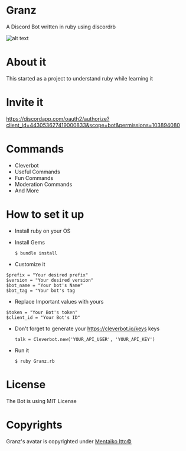 # Granz
A Discord Bot written in ruby using discordrb

![alt text](https://i.imgur.com/cSz9Ckv.jpg)
# About it
This started as a project to understand ruby while learning it
# Invite it
https://discordapp.com/oauth2/authorize?client_id=443053627419000833&scope=bot&permissions=103894080
# Commands
- Cleverbot
- Useful Commands
- Fun Commands
- Moderation Commands
- And More
# How to set it up
- Install ruby on your OS
- Install Gems

	`$ bundle install`
- Customize it

```
$prefix = "Your desired prefix"
$version = "Your desired version"
$bot_name = "Your bot's Name"
$bot_tag = "Your bot's tag
```
- Replace Important values with yours
```
$token = "Your Bot's token"
$client_id = "Your Bot's ID"
```
- Don't forget to generate your https://cleverbot.io/keys keys
	
    `talk = Cleverbot.new('YOUR_API_USER', 'YOUR_API_KEY')`
- Run it

	`$ ruby Granz.rb`
# License
 The Bot is using MIT License
# Copyrights
Granz's avatar is copyrighted under [Mentaiko Itto©](https://twitter.com/ittorasii)
